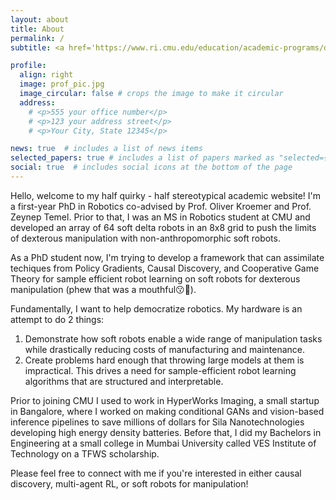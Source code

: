 ```yaml
---
layout: about
title: About
permalink: /
subtitle: <a href='https://www.ri.cmu.edu/education/academic-programs/doctoral-robotics-program/'>PhD in Robotics</a> @The Robotics Institute, CMU

profile:
  align: right
  image: prof_pic.jpg
  image_circular: false # crops the image to make it circular
  address: 
    # <p>555 your office number</p>
    # <p>123 your address street</p>
    # <p>Your City, State 12345</p>

news: true  # includes a list of news items
selected_papers: true # includes a list of papers marked as "selected={true}"
social: true  # includes social icons at the bottom of the page
---
```


Hello, welcome to my half quirky - half stereotypical academic website! I'm a first-year PhD in Robotics co-advised by Prof. Oliver Kroemer and Prof. Zeynep Temel. Prior to that, I was an MS in Robotics student at CMU and developed an array of 64 soft delta robots in an 8x8 grid to push the limits of dexterous manipulation with non-anthropomorphic soft robots. 

As a PhD student now, I'm trying to develop a framework that can assimilate techiques from Policy Gradients, Causal Discovery, and Cooperative Game Theory for sample efficient robot learning on soft robots for dexterous manipulation (phew that was a mouthful😗💨). 

Fundamentally, I want to help democratize robotics. My hardware is an attempt to do 2 things:
1. Demonstrate how soft robots enable a wide range of manipulation tasks while drastically reducing costs of manufacturing and maintenance. 
2. Create problems hard enough that throwing large models at them is impractical. This drives a need for sample-efficient robot learning algorithms that are structured and interpretable. 

Prior to joining CMU I used to work in HyperWorks Imaging, a small startup in Bangalore, where I worked on making conditional GANs and vision-based inference pipelines to save millions of dollars for Sila Nanotechnologies developing high energy density batteries. Before that, I did my Bachelors in Engineering at a small college in Mumbai University called VES Institute of Technology on a TFWS scholarship.

Please feel free to connect with me if you're interested in either causal discovery, multi-agent RL, or soft robots for manipulation!